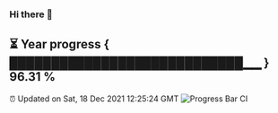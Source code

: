 ### Hi there 👋
⏳ Year progress { ████████████████████████████▁▁ } 96.31 %
---
⏰ Updated on Sat, 18 Dec 2021 12:25:24 GMT
![Progress Bar CI](https://github.com/liununu/liununu/workflows/Progress%20Bar%20CI/badge.svg)
